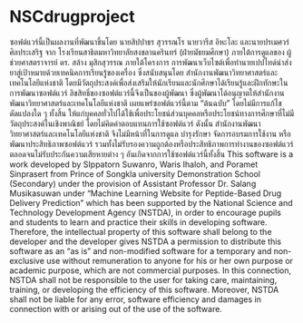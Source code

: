 # NSCdrugproject
ซอฟต์แวร์นี้เป็นผลงานที่พัฒนาขึ้นโดย นายสิปปาธร สุวรรณโร นายวารีส อิหะโละ และนายปรเมศวร์ ศิลประเสริฐ จาก โรงเรียนสาธิตมหาวิทยาลัยสงขลานครินทร์ (ฝ่ายมัธยมศึกษา) ภายใต้การดูแลของ ผู้ช่วยศาสตราจารย์ ดร. สล้าง มุสิกสุวรรณ ภายใต้โครงการ การพัฒนาเว็บไซต์เพื่อทำนายเปปไทด์นำส่งยาสู่เป้าหมายด้วยเทคนิคการเรียนรู้ของเครื่อง ซึ่งสนับสนุนโดย สำนักงานพัฒนาวิทยาศาสตร์และเทคโนโลยีแห่งชาติ โดยมีวัตถุประสงค์เพื่อส่งเสริมให้นักเรียนและนักศึกษาได้เรียนรู้และฝึกทักษะในการพัฒนาซอฟต์แวร์ ลิขสิทธิ์ของซอฟต์แวร์นี้จึงเป็นของผู้พัฒนา ซึ่งผู้พัฒนาได้อนุญาตให้สำนักงานพัฒนาวิทยาศาสตร์และเทคโนโลยีแห่งชาติ เผยแพร่ซอฟต์แวร์นี้ตาม “ต้นฉบับ” โดยไม่มีการแก้ไขดัดแปลงใด ๆ ทั้งสิ้น ให้แก่บุคคลทั่วไปได้ใช้เพื่อประโยชน์ส่วนบุคคลหรือประโยชน์ทางการศึกษาที่ไม่มีวัตถุประสงค์ในเชิงพาณิชย์ โดยไม่คิดค่าตอบแทนการใช้ซอฟต์แวร์ ดังนั้น สำนักงานพัฒนาวิทยาศาสตร์และเทคโนโลยีแห่งชาติ จึงไม่มีหน้าที่ในการดูแล บำรุงรักษา จัดการอบรมการใช้งาน หรือพัฒนาประสิทธิภาพซอฟต์แวร์ รวมทั้งไม่รับรองความถูกต้องหรือประสิทธิภาพการทำงานของซอฟต์แวร์ ตลอดจนไม่รับประกันความเสียหายต่าง ๆ อันเกิดจากการใช้ซอฟต์แวร์นี้ทั้งสิ้น
This software is a work developed by SIppatorn Suwanro, Waris Ihaloh, and Poramet Sinprasert from Prince of Songkla university Demonstration School (Secondary) under the provision of Assistant Professor Dr. Salang Musikasuwan under “Machine Learning Website for Peptide-Based Drug Delivery Prediction” which has been supported by the National Science and Technology Development Agency (NSTDA), in order to encourage pupils and students to learn and practice their skills in developing software. Therefore, the intellectual property of this software shall belong to the developer and the developer gives NSTDA a permission to distribute this software as an “as is” and non-modified software for a temporary and non-exclusive use without remuneration to anyone for his or her own purpose or academic purpose, which are not commercial purposes. In this connection, NSTDA shall not be responsible to the user for taking care, maintaining, training, or developing the efficiency of this software. Moreover, NSTDA shall not be liable for any error, software efficiency and damages in connection with or arising out of the use of the software.
